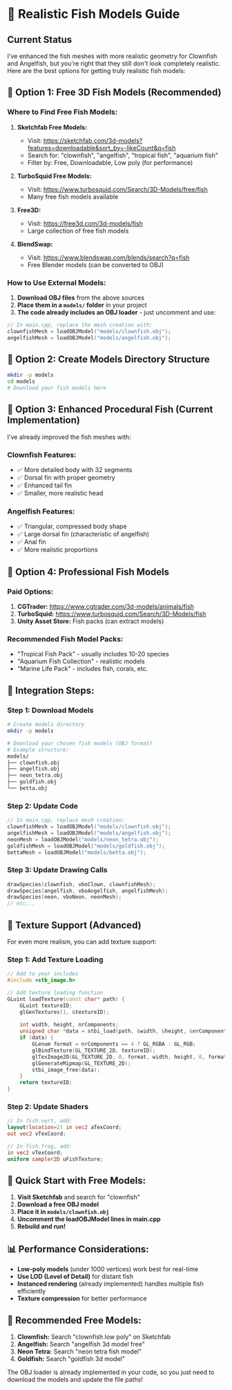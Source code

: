 # 🐠 Realistic Fish Models Guide

## Current Status
I've enhanced the fish meshes with more realistic geometry for Clownfish and Angelfish, but you're right that they still don't look completely realistic. Here are the best options for getting truly realistic fish models:

## 🎯 **Option 1: Free 3D Fish Models (Recommended)**

### **Where to Find Free Fish Models:**

1. **Sketchfab Free Models:**
   - Visit: https://sketchfab.com/3d-models?features=downloadable&sort_by=-likeCount&q=fish
   - Search for: "clownfish", "angelfish", "tropical fish", "aquarium fish"
   - Filter by: Free, Downloadable, Low poly (for performance)

2. **TurboSquid Free Models:**
   - Visit: https://www.turbosquid.com/Search/3D-Models/free/fish
   - Many free fish models available

3. **Free3D:**
   - Visit: https://free3d.com/3d-models/fish
   - Large collection of free fish models

4. **BlendSwap:**
   - Visit: https://www.blendswap.com/blends/search?q=fish
   - Free Blender models (can be converted to OBJ)

### **How to Use External Models:**

1. **Download OBJ files** from the above sources
2. **Place them in a `models/` folder** in your project
3. **The code already includes an OBJ loader** - just uncomment and use:

```cpp
// In main.cpp, replace the mesh creation with:
clownfishMesh = loadOBJModel("models/clownfish.obj");
angelfishMesh = loadOBJModel("models/angelfish.obj");
```

## 🎯 **Option 2: Create Models Directory Structure**

```bash
mkdir -p models
cd models
# Download your fish models here
```

## 🎯 **Option 3: Enhanced Procedural Fish (Current Implementation)**

I've already improved the fish meshes with:

### **Clownfish Features:**
- ✅ More detailed body with 32 segments
- ✅ Dorsal fin with proper geometry
- ✅ Enhanced tail fin
- ✅ Smaller, more realistic head

### **Angelfish Features:**
- ✅ Triangular, compressed body shape
- ✅ Large dorsal fin (characteristic of angelfish)
- ✅ Anal fin
- ✅ More realistic proportions

## 🎯 **Option 4: Professional Fish Models**

### **Paid Options:**
1. **CGTrader:** https://www.cgtrader.com/3d-models/animals/fish
2. **TurboSquid:** https://www.turbosquid.com/Search/3D-Models/fish
3. **Unity Asset Store:** Fish packs (can extract models)

### **Recommended Fish Model Packs:**
- "Tropical Fish Pack" - usually includes 10-20 species
- "Aquarium Fish Collection" - realistic models
- "Marine Life Pack" - includes fish, corals, etc.

## 🔧 **Integration Steps:**

### **Step 1: Download Models**
```bash
# Create models directory
mkdir -p models

# Download your chosen fish models (OBJ format)
# Example structure:
models/
├── clownfish.obj
├── angelfish.obj
├── neon_tetra.obj
├── goldfish.obj
└── betta.obj
```

### **Step 2: Update Code**
```cpp
// In main.cpp, replace mesh creation:
clownfishMesh = loadOBJModel("models/clownfish.obj");
angelfishMesh = loadOBJModel("models/angelfish.obj");
neonMesh = loadOBJModel("models/neon_tetra.obj");
goldfishMesh = loadOBJModel("models/goldfish.obj");
bettaMesh = loadOBJModel("models/betta.obj");
```

### **Step 3: Update Drawing Calls**
```cpp
drawSpecies(clownfish, vboClown, clownfishMesh);
drawSpecies(angelfish, vboAngelfish, angelfishMesh);
drawSpecies(neon, vboNeon, neonMesh);
// etc...
```

## 🎨 **Texture Support (Advanced)**

For even more realism, you can add texture support:

### **Step 1: Add Texture Loading**
```cpp
// Add to your includes
#include <stb_image.h>

// Add texture loading function
GLuint loadTexture(const char* path) {
    GLuint textureID;
    glGenTextures(1, &textureID);
    
    int width, height, nrComponents;
    unsigned char *data = stbi_load(path, &width, &height, &nrComponents, 0);
    if (data) {
        GLenum format = nrComponents == 4 ? GL_RGBA : GL_RGB;
        glBindTexture(GL_TEXTURE_2D, textureID);
        glTexImage2D(GL_TEXTURE_2D, 0, format, width, height, 0, format, GL_UNSIGNED_BYTE, data);
        glGenerateMipmap(GL_TEXTURE_2D);
        stbi_image_free(data);
    }
    return textureID;
}
```

### **Step 2: Update Shaders**
```glsl
// In fish.vert, add:
layout(location=2) in vec2 aTexCoord;
out vec2 vTexCoord;

// In fish.frag, add:
in vec2 vTexCoord;
uniform sampler2D uFishTexture;
```

## 🚀 **Quick Start with Free Models:**

1. **Visit Sketchfab** and search for "clownfish"
2. **Download a free OBJ model**
3. **Place it in `models/clownfish.obj`**
4. **Uncomment the loadOBJModel lines in main.cpp**
5. **Rebuild and run!**

## 📊 **Performance Considerations:**

- **Low-poly models** (under 1000 vertices) work best for real-time
- **Use LOD (Level of Detail)** for distant fish
- **Instanced rendering** (already implemented) handles multiple fish efficiently
- **Texture compression** for better performance

## 🎯 **Recommended Free Models:**

1. **Clownfish:** Search "clownfish low poly" on Sketchfab
2. **Angelfish:** Search "angelfish 3d model free"
3. **Neon Tetra:** Search "neon tetra fish model"
4. **Goldfish:** Search "goldfish 3d model"

The OBJ loader is already implemented in your code, so you just need to download the models and update the file paths!

